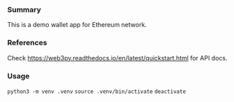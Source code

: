 ### Summary
This is a demo wallet app for Ethereum network.

### References
Check https://web3py.readthedocs.io/en/latest/quickstart.html for API docs.

### Usage
`python3 -m venv .venv`
`source .venv/bin/activate`
`deactivate`
